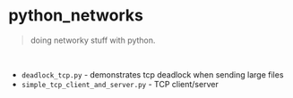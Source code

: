 # python_networks
> doing networky stuff with python.
<br>

- `deadlock_tcp.py` - demonstrates tcp deadlock when sending large files
- `simple_tcp_client_and_server.py` - TCP client/server